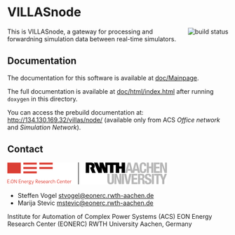 # VILLASnode
<a href="https://git.rwth-aachen.de/acs/VILLASnode/commits/develop"><img align=right alt="build status" src="https://git.rwth-aachen.de/acs/VILLASnode/badges/develop/build.svg"></img></a>

This is VILLASnode, a gateway for processing and forwardning simulation data between real-time simulators.

## Documentation

The documentation for this software is available at [doc/Mainpage](doc/Mainpage.md).

The full documentation is available at [doc/html/index.html](doc/html/index.html) after running `doxygen` in this directory.

You can access the prebuild documentation at: http://134.130.169.32/villas/node/ (available only from ACS *Office network* and *Simulation Network*).

## Contact

[![EONERC ACS Logo](doc/pictures/eonerc_logo.png)](http://www.acs.eonerc.rwth-aachen.de)

- Steffen Vogel <stvogel@eonerc.rwth-aachen.de>
- Marija Stevic <mstevic@eonerc.rwth-aachen.de>

Institute for Automation of Complex Power Systems (ACS) 
EON Energy Research Center (EONERC)
RWTH University Aachen, Germany
